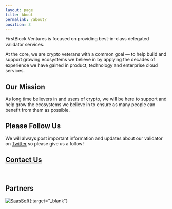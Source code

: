 ```yaml
---
layout: page
title: About
permalink: /about/
position: 3
---
```


FirstBlock Ventures is focused on providing best-in-class delegated validator services.

At the core, we are crypto veterans with a common goal &mdash; to help build and support growing ecosystems we believe in by applying the decades of experience we have gained in product, technology and enterprise cloud services.

## Our Mission
As long time believers in and users of crypto, we will be here to support and help grow the ecosystems we believe in to ensure as many people can benefit from them as possible.

## Please Follow Us
We will always post important information and updates about our validator on [Twitter](https://twitter.com/FirstBlockV) so please give us a follow!

## [Contact Us](http://firstblock.io/contact/)
<br/>


## Partners

[![SaasSoft](https://puu.sh/APWbu/ff5b08920b.png)](https://saassoft.com){:target="_blank"}
